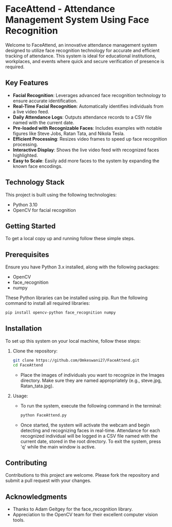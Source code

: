 # FaceAttend - Attendance Management System Using Face Recognition

Welcome to FaceAttend, an innovative attendance management system designed to utilize face recognition technology for accurate and efficient tracking of attendance. This system is ideal for educational institutions, workplaces, and events where quick and secure verification of presence is required.

## Key Features

- **Facial Recognition**: Leverages advanced face recognition technology to ensure accurate identification.
- **Real-Time Facial Recognition**: Automatically identifies individuals from a live video feed.
- **Daily Attendance Logs**: Outputs attendance records to a CSV file named with the current date.
- **Pre-loaded with Recognizable Faces**: Includes examples with notable figures like Steve Jobs, Ratan Tata, and Nikola Tesla.
- **Efficient Processing**: Resizes video frames to speed up face recognition processing.
- **Interactive Display**: Shows the live video feed with recognized faces highlighted.
- **Easy to Scale**: Easily add more faces to the system by expanding the known face encodings.


## Technology Stack

This project is built using the following technologies:
- Python 3.10
- OpenCV for facial recognition

## Getting Started

To get a local copy up and running follow these simple steps.

## Prerequisites

Ensure you have Python 3.x installed, along with the following packages:
- OpenCV
- face_recognition
- numpy

These Python libraries can be installed using pip. Run the following command to install all required libraries:

```bash
pip install opencv-python face_recognition numpy
```
## Installation
To set up this system on your local machine, follow these steps:

1. Clone the repository:
   
   ```bash
   git clone https://github.com/Omkeswani27/FaceAttend.git
   cd FaceAttend
   ```
   - Place the images of individuals you want to recognize in the Images directory. Make sure they are named appropriately (e.g., steve.jpg, Ratan_tata.jpg).
2. Usage:

   - To run the system, execute the following command in the terminal:
   
     ```bash
     python FaceAttend.py
     ```
   - Once started, the system will activate the webcam and begin detecting and recognizing faces in real-time. Attendance for each recognized  individual will be logged in a CSV file named with the current date, stored         in the root directory. To exit the system, press 'q' while the main window is active.
## Contributing

Contributions to this project are welcome. Please fork the repository and submit a pull request with your changes.

## Acknowledgments

- Thanks to Adam Geitgey for the face_recognition library.
- Appreciation to the OpenCV team for their excellent computer vision tools.



